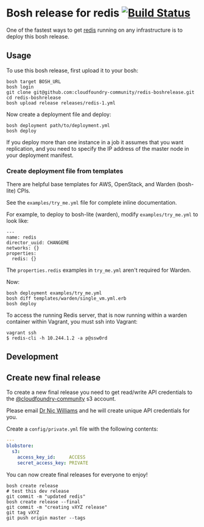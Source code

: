 # Bosh release for redis [![Build Status](https://travis-ci.org/cloudfoundry-community/redis-boshrelease.png?branch=master)](https://travis-ci.org/cloudfoundry-community/redis-boshrelease/)

One of the fastest ways to get [redis](http://redis.io) running on any infrastructure is to deploy this bosh release.

## Usage

To use this bosh release, first upload it to your bosh:

```
bosh target BOSH_URL
bosh login
git clone git@github.com:cloudfoundry-community/redis-boshrelease.git
cd redis-boshrelease
bosh upload release releases/redis-1.yml
```

Now create a deployment file and deploy:

```
bosh deployment path/to/deployment.yml
bosh deploy
```

If you deploy more than one instance in a job it assumes that you want replication, and you need to specify the IP address of the master node in your deployment manifest.

### Create deployment file from templates

There are helpful base templates for AWS, OpenStack, and Warden (bosh-lite) CPIs.

See the `examples/try_me.yml` file for complete inline documentation.

For example, to deploy to bosh-lite (warden), modify `examples/try_me.yml` to look like:

```
---
name: redis
director_uuid: CHANGEME
networks: {}
properties:
  redis: {}
```

The `properties.redis` examples in `try_me.yml` aren't required for Warden.

Now:

```
bosh deployment examples/try_me.yml
bosh diff templates/warden/single_vm.yml.erb
bosh deploy
```

To access the running Redis server, that is now running within a warden container within Vagrant, you must ssh into Vagrant:

```
vagrant ssh
$ redis-cli -h 10.244.1.2 -a p@ssw0rd
```

## Development


## Create new final release

To create a new final release you need to get read/write API credentials to the [@cloudfoundry-community](https://github.com/cloudfoundry-community) s3 account.

Please email [Dr Nic Williams](mailto:&#x64;&#x72;&#x6E;&#x69;&#x63;&#x77;&#x69;&#x6C;&#x6C;&#x69;&#x61;&#x6D;&#x73;&#x40;&#x67;&#x6D;&#x61;&#x69;&#x6C;&#x2E;&#x63;&#x6F;&#x6D;) and he will create unique API credentials for you.

Create a `config/private.yml` file with the following contents:

``` yaml
---
blobstore:
  s3:
    access_key_id:     ACCESS
    secret_access_key: PRIVATE
```

You can now create final releases for everyone to enjoy!

```
bosh create release
# test this dev release
git commit -m "updated redis"
bosh create release --final
git commit -m "creating vXYZ release"
git tag vXYZ
git push origin master --tags
```

